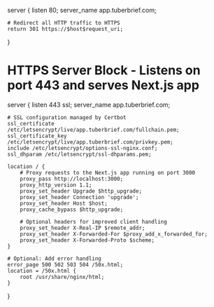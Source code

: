 server {
    listen 80;
    server_name app.tuberbrief.com;

    # Redirect all HTTP traffic to HTTPS
    return 301 https://$host$request_uri;
}

# HTTPS Server Block - Listens on port 443 and serves Next.js app
server {
    listen 443 ssl;
    server_name app.tuberbrief.com;

    # SSL configuration managed by Certbot
    ssl_certificate /etc/letsencrypt/live/app.tuberbrief.com/fullchain.pem;
    ssl_certificate_key /etc/letsencrypt/live/app.tuberbrief.com/privkey.pem;
    include /etc/letsencrypt/options-ssl-nginx.conf;
    ssl_dhparam /etc/letsencrypt/ssl-dhparams.pem;

    location / {
        # Proxy requests to the Next.js app running on port 3000
        proxy_pass http://localhost:3000;
        proxy_http_version 1.1;
        proxy_set_header Upgrade $http_upgrade;
        proxy_set_header Connection 'upgrade';
        proxy_set_header Host $host;
        proxy_cache_bypass $http_upgrade;

        # Optional headers for improved client handling
        proxy_set_header X-Real-IP $remote_addr;
        proxy_set_header X-Forwarded-For $proxy_add_x_forwarded_for;
        proxy_set_header X-Forwarded-Proto $scheme;
    }

    # Optional: Add error handling
    error_page 500 502 503 504 /50x.html;
    location = /50x.html {
        root /usr/share/nginx/html;
    }
}